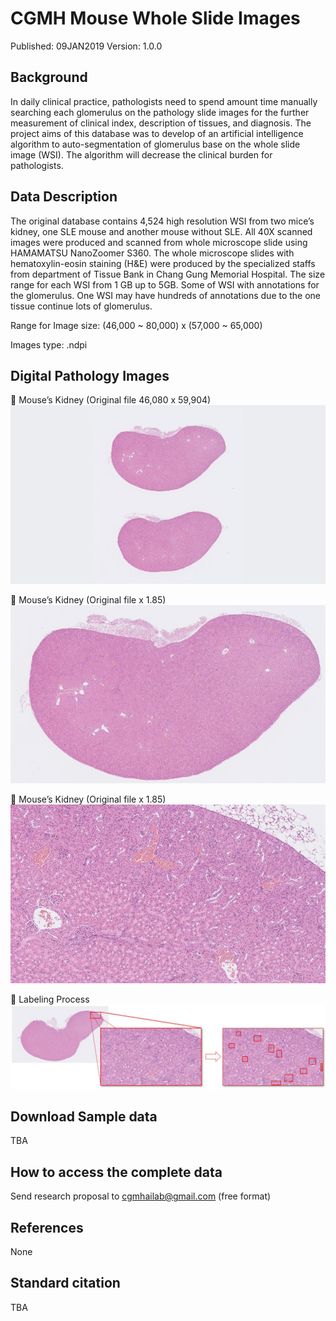 # CGMH Mouse Whole Slide Images
Published: 09JAN2019 Version: 1.0.0

## Background
In daily clinical practice, pathologists need to spend amount time manually searching each glomerulus on the pathology slide images for the further measurement of clinical index, description of tissues, and diagnosis. The project aims of this database was to develop of an artificial intelligence algorithm to auto-segmentation of glomerulus base on the whole slide image (WSI). The algorithm will decrease the clinical burden for pathologists.

## Data Description
The original database contains 4,524 high resolution WSI from two mice’s kidney, one SLE mouse and another mouse without SLE. All 40X scanned images were produced and scanned from whole microscope slide using HAMAMATSU NanoZoomer S360. The whole microscope slides with hematoxylin-eosin staining (H&E) were produced by the specialized staffs from department of Tissue Bank in Chang Gung Memorial Hospital. The size range for each WSI from 1 GB up to 5GB. Some of WSI with annotations for the glomerulus. One WSI may have hundreds of annotations due to the one tissue continue lots of glomerulus.

Range for Image size: (46,000 ~ 80,000) x (57,000 ~ 65,000)

Images type: .ndpi

## Digital Pathology Images
	Mouse’s Kidney (Original file 46,080 x 59,904)
![Image](https://github.com/cgmhai00/Database/blob/master/original.jpg)

	Mouse’s Kidney (Original file x 1.85)
![Image2](https://github.com/cgmhai00/Database/blob/master/original_v2.jpg)

	Mouse’s Kidney (Original file x 1.85)
![Image3](https://github.com/cgmhai00/Database/blob/master/original_v3.jpg)

	Labeling Process
![Image4](https://github.com/cgmhai00/Database/blob/master/original_labeling.jpg)

## Download Sample data
TBA

## How to access the complete data
Send research proposal to cgmhailab@gmail.com (free format)

## References
None

## Standard citation
TBA

